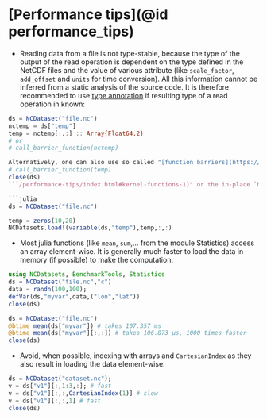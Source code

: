 # [Performance tips](@id performance_tips)

* Reading data from a file is not type-stable, because the type of the output of the read operation is dependent on the type defined in the NetCDF files and the value of various attribute (like `scale_factor`, `add_offset` and `units` for time conversion). All this information cannot be inferred from a static analysis of the source code. It is therefore recommended to use [type annotation](https://docs.julialang.org/en/v1/manual/types/index.html#Type-Declarations-1) if resulting type of a read operation in known:

```julia
ds = NCDataset("file.nc")
nctemp = ds["temp"]
temp = nctemp[:,:] :: Array{Float64,2}
# or
# call_barrier_function(nctemp)

Alternatively, one can also use so called "[function barriers](https://docs.julialang.org/en/v1/manual
# call_barrier_function(temp)
close(ds)
```/performance-tips/index.html#kernel-functions-1)" or the in-place `NCDatasets.load!` function (which is unexported, so it has to be prefixed with the module name):

```julia
ds = NCDataset("file.nc")

temp = zeros(10,20)
NCDatasets.load!(variable(ds,"temp"),temp,:,:)
```

* Most julia functions (like `mean`, `sum`,... from the module Statistics) access an array element-wise. It is generally much faster to load the data in memory (if possible) to make the computation.

```julia
using NCDatasets, BenchmarkTools, Statistics
ds = NCDataset("file.nc","c")
data = randn(100,100);
defVar(ds,"myvar",data,("lon","lat"))
close(ds)

ds = NCDataset("file.nc")
@btime mean(ds["myvar"]) # takes 107.357 ms
@btime mean(ds["myvar"][:,:]) # takes 106.873 μs, 1000 times faster
close(ds)
```

* Avoid, when possible, indexing with arrays and `CartesianIndex` as they also result in loading the data element-wise.

```julia
ds = NCDataset("dataset.nc");
v = ds["v1"][:,1:3,:]; # fast
v = ds["v1"][:,:,CartesianIndex(1)] # slow
v = ds["v1"][:,:,1] # fast
close(ds)
```

